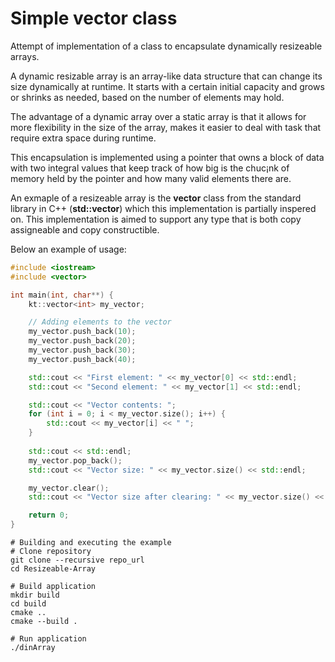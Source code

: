 # Simple vector class
Attempt of implementation of a class to encapsulate dynamically resizeable arrays.

A dynamic resizable array is an array-like data structure that can change its size 
dynamically at runtime. It starts with a certain initial capacity and grows or 
shrinks as needed, based on the number of elements may hold.

The advantage of a dynamic array over a static array is that it allows for more 
flexibility in the size of the array, makes it easier to deal with task that require 
extra space during runtime.

This encapsulation is implemented using a pointer that owns a block of data with two integral 
values that keep track of how big is the chuc¡nk of memory held by the pointer and how
many valid elements there are.

An exmaple of a resizeable array is the **vector** class from the standard library in C++
(**std::vector<T>**) which this implementation is partially inspered on. This implementation
is aimed to support any type that is both copy assigneable and copy constructible.

Below an example of usage:

```cc
#include <iostream>
#include <vector>

int main(int, char**) {
    kt::vector<int> my_vector;

    // Adding elements to the vector
    my_vector.push_back(10);
    my_vector.push_back(20);
    my_vector.push_back(30);
    my_vector.push_back(40);

    std::cout << "First element: " << my_vector[0] << std::endl;
    std::cout << "Second element: " << my_vector[1] << std::endl;

    std::cout << "Vector contents: ";
    for (int i = 0; i < my_vector.size(); i++) {
        std::cout << my_vector[i] << " ";
    }
    
    std::cout << std::endl;
    my_vector.pop_back();
    std::cout << "Vector size: " << my_vector.size() << std::endl;

    my_vector.clear();
    std::cout << "Vector size after clearing: " << my_vector.size() << std::endl;

    return 0;
}
```
```shell
# Building and executing the example
# Clone repository
git clone --recursive repo_url
cd Resizeable-Array

# Build application
mkdir build
cd build
cmake ..
cmake --build .

# Run application
./dinArray
```
